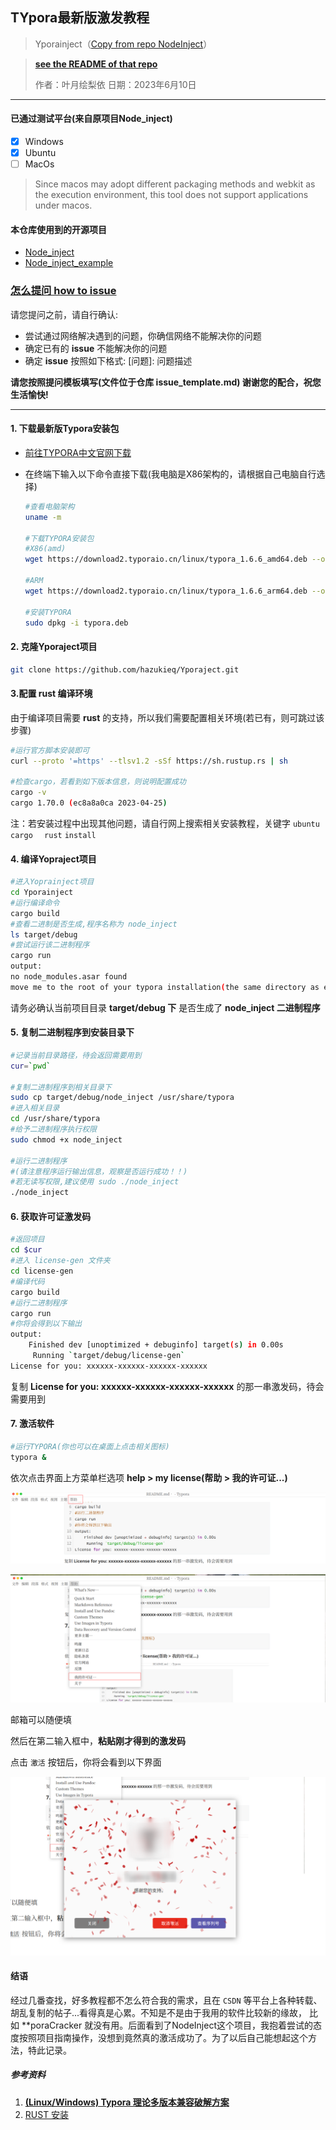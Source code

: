 ## TYpora最新版激发教程

> Yporainject（[Copy from repo NodeInject](https://github.com/DiamondHunters/NodeInject)）

> **[see the README of that repo](./NodeInject_README.md)**
>
> 作者：叶月绘梨依
> 日期：2023年6月10日
---

#### 已通过测试平台(来自原项目Node_inject)
- [x] Windows
- [x] Ubuntu
- [ ] MacOs
> Since macos may adopt different packaging methods and webkit as the execution environment, this tool does not support applications under macos.
#### 本仓库使用到的开源项目
- [Node_inject](https://github.com/DiamondHunters/NodeInject)
- [Node_inject_example](https://github.com/DiamondHunters/NodeInject)

### **[怎么提问 how to issue](./issue_template.md)**
请您提问之前，请自行确认:
- 尝试通过网络解决遇到的问题，你确信网络不能解决你的问题
- 确定已有的 **issue** 不能解决你的问题
- 确定 **issue** 按照如下格式: [问题]: 问题描述

**请您按照提问模板填写(文件位于仓库 issue_template.md)
谢谢您的配合，祝您生活愉快!**


---
#### 1. 下载最新版Typora安装包

- [前往TYPORA中文官网下载](https://typoraio.cn/releases/all)

- 在终端下输入以下命令直接下载(我电脑是X86架构的，请根据自己电脑自行选择)

  ```bash
  #查看电脑架构
  uname -m
  
  #下载TYPORA安装包
  #X86(amd)
  wget https://download2.typoraio.cn/linux/typora_1.6.6_amd64.deb --output-document typora.deb
  
  #ARM
  wget https://download2.typoraio.cn/linux/typora_1.6.6_arm64.deb --output-document typora.deb
  
  #安装TYPORA
  sudo dpkg -i typora.deb
  ```

  

#### 2. 克隆Yporaject项目

```bash
git clone https://github.com/hazukieq/Yporaject.git
```



#### 3.配置 rust 编译环境

由于编译项目需要 **rust** 的支持，所以我们需要配置相关环境(若已有，则可跳过该步骤)

```bash
#运行官方脚本安装即可
curl --proto '=https' --tlsv1.2 -sSf https://sh.rustup.rs | sh

#检查cargo，若看到如下版本信息，则说明配置成功
cargo -v
cargo 1.70.0 (ec8a8a0ca 2023-04-25)
```

注：若安装过程中出现其他问题，请自行网上搜索相关安装教程，关键字 `ubuntu ` `cargo  ` `rust`   `install`



#### 4. 编译Yopraject项目

```bash
#进入Yoprainject项目
cd Yporainject
#运行编译命令
cargo build
#查看二进制是否生成,程序名称为 node_inject
ls target/debug
#尝试运行该二进制程序
cargo run
output: 
no node_modules.asar found
move me to the root of your typora installation(the same directory as executable of electron)
```

请务必确认当前项目目录 **target/debug 下** 是否生成了 **node_inject 二进制程序**



#### 5. 复制二进制程序到安装目录下

```bash
#记录当前目录路径，待会返回需要用到
cur=`pwd`

#复制二进制程序到相关目录下
sudo cp target/debug/node_inject /usr/share/typora
#进入相关目录
cd /usr/share/typora
#给予二进制程序执行权限
sudo chmod +x node_inject

#运行二进制程序
#(请注意程序运行输出信息，观察是否运行成功！！)
#若无读写权限,建议使用 sudo ./node_inject
./node_inject
```



#### 6. 获取许可证激发码

```bash
#返回项目
cd $cur
#进入 license-gen 文件夹
cd license-gen
#编译代码
cargo build
#运行二进制程序
cargo run
#你将会得到以下输出
output:
    Finished dev [unoptimized + debuginfo] target(s) in 0.00s
     Running `target/debug/license-gen`
License for you: xxxxxx-xxxxxx-xxxxxx-xxxxxx
```

复制 **License for you: xxxxxx-xxxxxx-xxxxxx-xxxxxx** 的那一串激发码，待会需要用到

#### 7. 激活软件

```bash
#运行TYPORA(你也可以在桌面上点击相关图标)
typora &
```

依次点击界面上方菜单栏选项 **help > my license(帮助 > 我的许可证...)** 

![image-20230611002616301](./img/image-20230611002616301.png)





![image-20230611002645270](./img/image-20230611002645270.png)



邮箱可以随便填

然后在第二输入框中，**粘贴刚才得到的激发码**

点击 `激活` 按钮后，你将会看到以下界面



![image-20230611002933127](./img/LICENSE.png)



#### 结语

经过几番查找，好多教程都不怎么符合我的需求，且在 `CSDN` 等平台上各种转载、胡乱复制的帖子...看得真是心累。不知是不是由于我用的软件比较新的缘故， 比如 **poraCracker 就没有用。后面看到了NodeInject这个项目，我抱着尝试的态度按照项目指南操作，没想到竟然真的激活成功了。为了以后自己能想起这个方法，特此记录。



##### 参考资料

1. [**(Linux/Windows) Typora 理论多版本兼容破解方案**](https://www.52pojie.cn/thread-1710146-1-1.html)
2. [RUST 安装](https://www.rust-lang.org/zh-CN/learn/get-started)

